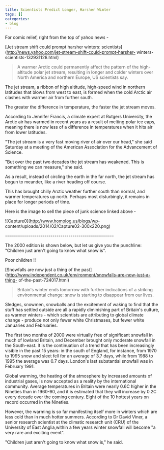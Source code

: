 ```yaml
---
title: Scientists Predict Longer, Harsher Winter
tags: []
categories:
- blog
---
```

For comic relief, right from the top of yahoo news -
<!--more-->

[Jet stream shift could prompt harsher winters:
scientists](http://news.yahoo.com/jet-stream-shift-could-prompt-harsher-
winters-scientists-132931128.html)

> A warmer Arctic could permanently affect the pattern of the high-altitude
polar jet stream, resulting in longer and colder winters over North America
and northern Europe, US scientists say.

The jet stream, a ribbon of high altitude, high-speed wind in northern
latitudes that blows from west to east, is formed when the cold Arctic air
clashes with warmer air from further south.

The greater the difference in temperature, the faster the jet stream moves.

According to Jennifer Francis, a climate expert at Rutgers University, the
Arctic air has warmed in recent years as a result of melting polar ice caps,
meaning there is now less of a difference in temperatures when it hits air
from lower latitudes.

"The jet stream is a very fast moving river of air over our head," she said
Saturday at a meeting of the American Association for the Advancement of
Science.

"But over the past two decades the jet stream has weakened. This is something
we can measure," she said.

As a result, instead of circling the earth in the far north, the jet stream
has begun to meander, like a river heading off course.

This has brought chilly Arctic weather further south than normal, and warmer
temperatures up north. Perhaps most disturbingly, it remains in place for
longer periods of time.

Here is the image to sell the piece of junk science linked above -

![Capture0](http://www.homolog.us/blogs/wp-
content/uploads/2014/02/Capture02-300x220.png)

\-------------------------------------------------------

The 2000 edition is shown below, but let us give you the punchline: "Children
just aren't going to know what snow is".

Poor children !!

[Snowfalls are now just a thing of the
past](http://www.independent.co.uk/environment/snowfalls-are-now-just-a-thing-
of-the-past-724017.html)

> Britain's winter ends tomorrow with further indications of a striking
environmental change: snow is starting to disappear from our lives.

Sledges, snowmen, snowballs and the excitement of waking to find that the
stuff has settled outside are all a rapidly diminishing part of Britain's
culture, as warmer winters - which scientists are attributing to global
climate change - produce not only fewer white Christmases, but fewer white
Januaries and Februaries.

The first two months of 2000 were virtually free of significant snowfall in
much of lowland Britain, and December brought only moderate snowfall in the
South-east. It is the continuation of a trend that has been increasingly
visible in the past 15 years: in the south of England, for instance, from 1970
to 1995 snow and sleet fell for an average of 3.7 days, while from 1988 to
1995 the average was 0.7 days. London's last substantial snowfall was in
February 1991.

Global warming, the heating of the atmosphere by increased amounts of
industrial gases, is now accepted as a reality by the international community.
Average temperatures in Britain were nearly 0.6C higher in the Nineties than
in 1960-90, and it is estimated that they will increase by 0.2C every decade
over the coming century. Eight of the 10 hottest years on record occurred in
the Nineties.

However, the warming is so far manifesting itself more in winters which are
less cold than in much hotter summers. According to Dr David Viner, a senior
research scientist at the climatic research unit (CRU) of the University of
East Anglia,within a few years winter snowfall will become "a very rare and
exciting event".

"Children just aren't going to know what snow is," he said.

